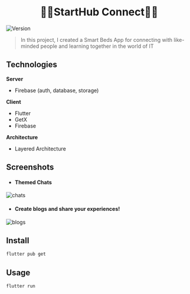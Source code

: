 <h1 align="center">👨‍💻StartHub Connect👨‍💻</h1>
<p>
  <img alt="Version" src="https://img.shields.io/badge/version-1.0-blue.svg?cacheSeconds=2592000" />
</p>

> In this project, I created a Smart Beds App for connecting with like-minded people and learning together in the world of IT

## Technologies
**Server**
- Firebase (auth, database, storage)

**Client**
- Flutter
- GetX
- Firebase

**Architecture**
- Layered Architecture

## Screenshots
- #### Themed Chats
![chats](https://github.com/DaDaDaTheoryNow/StartHub-Connect/assets/105795587/7767e9c5-5fa2-42d2-9621-59d7305fc344)

- #### Create blogs and share your experiences!
![blogs](https://github.com/DaDaDaTheoryNow/StartHub-Connect/assets/105795587/225eda7b-1722-4acb-b8e3-cdbfa124c1f7)

## Install

```sh
flutter pub get
```

## Usage

```sh
flutter run
```
